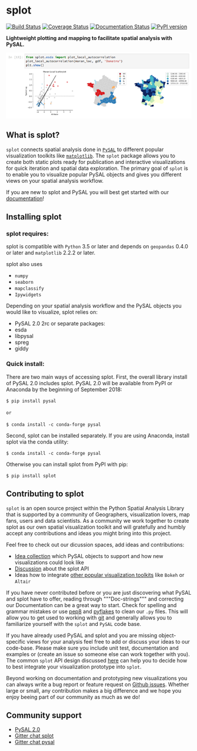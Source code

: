 # splot

[![Build Status](https://travis-ci.org/pysal/splot.svg?branch=master)](https://travis-ci.org/pysal/splot)
[![Coverage Status](https://coveralls.io/repos/github/pysal/splot/badge.svg?branch=master)](https://coveralls.io/github/pysal/splot?branch=master)
[![Documentation Status](https://readthedocs.org/projects/pip/badge/?version=stable)](http://pip.pypa.io/en/stable/?badge=stable)
[![PyPI version](https://badge.fury.io/py/splot.svg)](https://badge.fury.io/py/splot)

**Lightweight plotting and mapping to facilitate spatial analysis with PySAL.**

![Local Spatial Autocorrelation](figs/viz_local_autocorrelation.png)

## What is splot?

`splot` connects spatial analysis done in [`PySAL`](https://github.com/pysal) to different popular visualization toolkits like [`matplotlib`](https://matplotlib.org).
The `splot` package allows you to create both static plots ready for publication and interactive visualizations for quick iteration and spatial data exploration. The primary goal of `splot` is to enable you to visualize popular PySAL objects and gives you different views on your spatial analysis workflow.

If you are new to splot and PySAL you will best get started with our [documentation](https://splot.readthedocs.io/en/latest/)!

## Installing splot

### splot requires:

splot is compatible with `Python` 3.5 or later and depends on `geopandas` 0.4.0 or later and `matplotlib` 2.2.2 or later.

splot also uses
* `numpy`
* `seaborn`
* `mapclassify`
* `Ipywidgets`

Depending on your spatial analysis workflow and the PySAL objects you would like to visualize, splot relies on:
* PySAL 2.0 2rc
or separate packages:
* esda
* libpysal
* spreg
* giddy

### Quick install:

There are two main ways of accessing splot. First, the overall library install of PySAL 2.0 includes splot.
PySAL 2.0 will be available from PyPI or Anaconda by the beginning of September 2018:

    $ pip install pysal
    
    or 
    
    $ conda install -c conda-forge pysal


Second, splot can be installed separately. If you are using Anaconda, install splot via the conda utility:

    $ conda install -c conda-forge pysal


Otherwise you can install splot from PyPI with pip:

    $ pip install splot


## Contributing to splot

`splot` is an open source project within the Python Spatial Analysis Library that is supported by a community of Geographers, visualization lovers, map fans, users and data scientists. As a community we work together to create splot as our own spatial visualization toolkit and will gratefully and humbly accept any contributions and ideas you might bring into this project. 

Feel free to check out our dicussion spaces, add ideas and contributions:
* [Idea collection](https://github.com/pysal/splot/issues/10) which PySAL objects to support and how new visualizations could look like
* [Discussion](https://github.com/pysal/splot/issues/9) about the splot API
* Ideas how to integrate [other popular visualization toolkits](https://github.com/pysal/splot/issues/22) like `Bokeh` or `Altair`

If you have never contributed before or you are just discovering what PySAL and splot have to offer, reading through """Doc-strings""" and correcting our Documentation can be a great way to start. Check for spelling and grammar mistakes or use [pep8](https://pypi.org/project/pep8/) and [pyflakes](https://pypi.org/project/pyflakes/) to clean our `.py` files. This will allow you to get used to working with [git](https://try.github.io) and generally allows you to familiarize yourself with the `splot` and `PySAL` code base.

If you have already used PySAL and splot and you are missing object-specific views for your analysis feel free to add or discuss your ideas to our code-base. Please make sure you include unit test, documentation and examples or (create an issue so someone else can work together with you). The common `splot` API design discussed [here](https://github.com/pysal/splot/issues/9) can help you to decide how to best integrate your visualization prototype into `splot`.

Beyond working on documentation and prototyping new visualizations you can always write a bug report or feature request on [Github issues](https://github.com/pysal/splot/issues). Whether large or small, any contribution makes a big difference and we hope you enjoy beeing part of our community as much as we do!


## Community support

* [PySAL 2.0](http://pysal.org)
* [Gitter chat splot](https://gitter.im/pysal/splot?utm_source=badge&utm_medium=badge&utm_campaign=pr-badge&utm_content=badge)
* [Gitter chat pysal](https://gitter.im/pysal/pysal?)
